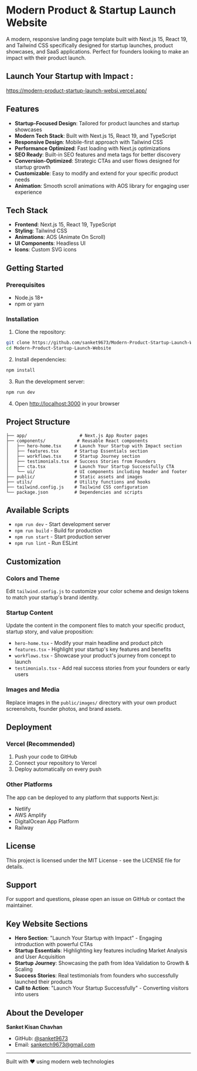 # Modern Product & Startup Launch Website

A modern, responsive landing page template built with Next.js 15, React 19, and Tailwind CSS specifically designed for startup launches, product showcases, and SaaS applications. Perfect for founders looking to make an impact with their product launch.

## Launch Your Startup with Impact : 
https://modern-product-startup-launch-websi.vercel.app/

## Features

- **Startup-Focused Design**: Tailored for product launches and startup showcases
- **Modern Tech Stack**: Built with Next.js 15, React 19, and TypeScript
- **Responsive Design**: Mobile-first approach with Tailwind CSS
- **Performance Optimized**: Fast loading with Next.js optimizations
- **SEO Ready**: Built-in SEO features and meta tags for better discovery
- **Conversion-Optimized**: Strategic CTAs and user flows designed for startup growth
- **Customizable**: Easy to modify and extend for your specific product needs
- **Animation**: Smooth scroll animations with AOS library for engaging user experience

## Tech Stack

- **Frontend**: Next.js 15, React 19, TypeScript
- **Styling**: Tailwind CSS
- **Animations**: AOS (Animate On Scroll)
- **UI Components**: Headless UI
- **Icons**: Custom SVG icons

## Getting Started

### Prerequisites

- Node.js 18+ 
- npm or yarn

### Installation

1. Clone the repository:
```bash
git clone https://github.com/sanket9673/Modern-Product-Startup-Launch-Website.git
cd Modern-Product-Startup-Launch-Website
```

2. Install dependencies:
```bash
npm install
```

3. Run the development server:
```bash
npm run dev
```

4. Open [http://localhost:3000](http://localhost:3000) in your browser

## Project Structure

```
├── app/                    # Next.js App Router pages
├── components/            # Reusable React components
│   ├── hero-home.tsx     # Launch Your Startup with Impact section
│   ├── features.tsx      # Startup Essentials section
│   ├── workflows.tsx     # Startup Journey section
│   ├── testimonials.tsx  # Success Stories from Founders
│   ├── cta.tsx           # Launch Your Startup Successfully CTA
│   └── ui/               # UI components including header and footer
├── public/               # Static assets and images
├── utils/                # Utility functions and hooks
├── tailwind.config.js    # Tailwind CSS configuration
└── package.json          # Dependencies and scripts
```

## Available Scripts

- `npm run dev` - Start development server
- `npm run build` - Build for production
- `npm run start` - Start production server
- `npm run lint` - Run ESLint

## Customization

### Colors and Theme
Edit `tailwind.config.js` to customize your color scheme and design tokens to match your startup's brand identity.

### Startup Content
Update the content in the component files to match your specific product, startup story, and value proposition:
- `hero-home.tsx` - Modify your main headline and product pitch
- `features.tsx` - Highlight your startup's key features and benefits
- `workflows.tsx` - Showcase your product's journey from concept to launch
- `testimonials.tsx` - Add real success stories from your founders or early users

### Images and Media
Replace images in the `public/images/` directory with your own product screenshots, founder photos, and brand assets.

## Deployment

### Vercel (Recommended)
1. Push your code to GitHub
2. Connect your repository to Vercel
3. Deploy automatically on every push

### Other Platforms
The app can be deployed to any platform that supports Next.js:
- Netlify
- AWS Amplify
- DigitalOcean App Platform
- Railway

## License

This project is licensed under the MIT License - see the LICENSE file for details.

## Support

For support and questions, please open an issue on GitHub or contact the maintainer.

## Key Website Sections

- **Hero Section**: "Launch Your Startup with Impact" - Engaging introduction with powerful CTAs
- **Startup Essentials**: Highlighting key features including Market Analysis and User Acquisition
- **Startup Journey**: Showcasing the path from Idea Validation to Growth & Scaling
- **Success Stories**: Real testimonials from founders who successfully launched their products
- **Call to Action**: "Launch Your Startup Successfully" - Converting visitors into users

## About the Developer

**Sanket Kisan Chavhan**
- GitHub: [@sanket9673](https://github.com/sanket9673)
- Email: sanketch9673@gmail.com

---

Built with ❤️ using modern web technologies
